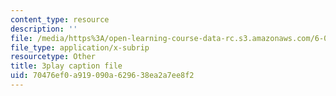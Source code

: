 ```yaml
---
content_type: resource
description: ''
file: /media/https%3A/open-learning-course-data-rc.s3.amazonaws.com/6-042j-mathematics-for-computer-science-spring-2015/70476ef0a919090a629638ea2a7ee8f2_HeyEK0TWiBw.srt
file_type: application/x-subrip
resourcetype: Other
title: 3play caption file
uid: 70476ef0-a919-090a-6296-38ea2a7ee8f2
---
```

